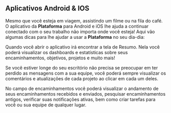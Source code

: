 ## Aplicativos Android & IOS

Mesmo que você esteja em viagem, assistindo um filme ou na fila do café. 
O aplicativo da **Plataforma** para Android e iOS lhe ajuda a continuar conectado com o seu trabalho não importa onde você esteja! 
Aqui vão algumas dicas para lhe ajudar a usar a **Plataforma** no seu dia-dia:

Quando você abrir o aplicativo irá encontrar a tela de Resumo. 
Nela você poderá visualizar os dashboards e estatísticas sobre seus encaminhamentos, objetivos, projetos e muito mais! 


Se você estiver longe do seu escritório não precisa se preocupar em ter perdido as mensagens com a sua equipe, você poderá sempre visualizar os comentários e atualizações de cada projeto ao clicar em cada um deles.

No campo de encaminhamentos você poderá visualizar o andamento de seus encaminhamentos recebidos e enviados, pesquisar encaminhamentos antigos, verificar suas notificações ativas, bem como criar tarefas para você ou sua equipe de qualquer lugar.

 

